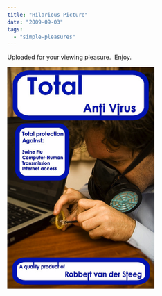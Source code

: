 ```yaml
---
title: "Hilarious Picture"
date: "2009-09-03"
tags:
  - "simple-pleasures"
---
```


Uploaded for your viewing pleasure.  Enjoy.

![antivirus](images/antivirus.png "antivirus")
